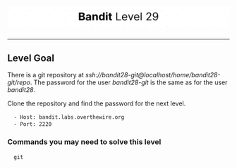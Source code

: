 # ![Bandit Level 29](https://github.com/YunusEmreAlps/Scenarios/blob/master/CTF/ctf-bandit/Bandit%20Assets/Bandit29.png?raw=true)

---

## Level Goal

There is a git repository at *ssh://bandit28-git@localhost/home/bandit28-git/repo*. The password for the user *bandit28-git* is the same as for the user *bandit28*.

Clone the repository and find the password for the next level.

``` {.sh}
  - Host: bandit.labs.overthewire.org
  - Port: 2220
```

### Commands you may need to solve this level

``` {.sh}
  git
```
